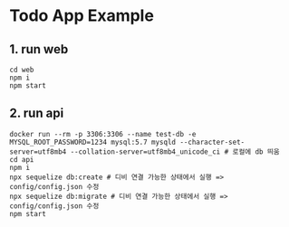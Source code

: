 # Todo App Example

## 1. run web
```
cd web
npm i
npm start
```

## 2. run api
```
docker run --rm -p 3306:3306 --name test-db -e MYSQL_ROOT_PASSWORD=1234 mysql:5.7 mysqld --character-set-server=utf8mb4 --collation-server=utf8mb4_unicode_ci # 로컬에 db 띄움
cd api
npm i
npx sequelize db:create # 디비 연결 가능한 상태에서 실행 => config/config.json 수정
npx sequelize db:migrate # 디비 연결 가능한 상태에서 실행 => config/config.json 수정
npm start
```
